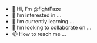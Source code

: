 - 👋 Hi, I’m @fightFaze
- 👀 I’m interested in ...
- 🌱 I’m currently learning ...
- 💞️ I’m looking to collaborate on ...
- 📫 How to reach me ...

<!---
fightFaze/fightFaze is a ✨ special ✨ repository because its `README.md` (this file) appears on your GitHub profile.
You can click the Preview link to take a look at your changes.
--->

